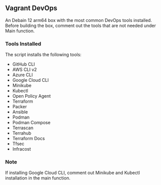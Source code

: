 ## Vagrant DevOps
An Debain 12 arm64 box with the most common DevOps tools installed. Before building the box, comment out the tools that are not needed under Main function.


### Tools Installed
The script installs the following tools:

* GitHub CLI
* AWS CLI v2
* Azure CLI
* Google Cloud CLI
* Minikube
* Kubectl
* Open Policy Agent
* Terraform
* Packer
* Ansible
* Podman
* Podman Compose
* Terrascan
* Terrahub
* Terraform Docs
* Tfsec
* Infracost

### Note
If installing Google Cloud CLI, comment out Minikube and Kubectl installation in the main function.

